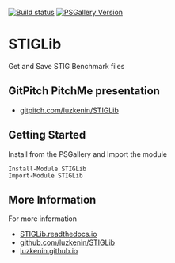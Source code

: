 [![Build status](https://ci.appveyor.com/api/projects/status/bp800wiaoyonpfpa?svg=true)](https://ci.appveyor.com/project/luzkenin/STIGLib)
[![PSGallery Version](https://img.shields.io/powershellgallery/v/STIGLib.png?style=flat&logo=powershell&label=PowerShell%20Gallery)](https://www.powershellgallery.com/packages/STIGLib)

# STIGLib

Get and Save STIG Benchmark files

## GitPitch PitchMe presentation

* [gitpitch.com/luzkenin/STIGLib](https://gitpitch.com/luzkenin/STIGLib)

## Getting Started

Install from the PSGallery and Import the module

    Install-Module STIGLib
    Import-Module STIGLib


## More Information

For more information

* [STIGLib.readthedocs.io](http://STIGLib.readthedocs.io)
* [github.com/luzkenin/STIGLib](https://github.com/luzkenin/STIGLib)
* [luzkenin.github.io](https://luzkenin.github.io)
